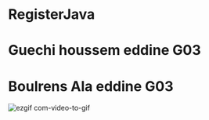﻿# RegisterJava
 # Guechi houssem eddine G03
 # Boulrens Ala eddine G03
 ![ezgif com-video-to-gif](https://github.com/h0996g/RegisterJava/assets/93611883/fb735662-b8d3-4a9c-a415-1f57f4f82342)

